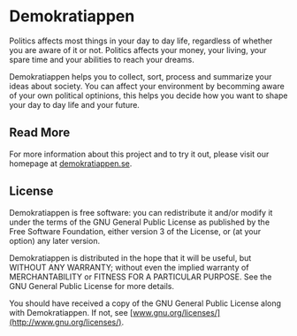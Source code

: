# Demokratiappen

Politics affects most things in your day to day life, regardless of whether you
are aware of it or not. Politics affects your money, your living, your spare
time and your abilities to reach your dreams.

Demokratiappen helps you to collect, sort, process and summarize your ideas
about society. You can affect your environment by becomming aware of your own
political optinions, this helps you decide how you want to shape your day
to day life and your future.

## Read More
For more information about this project and to try it out,
please visit our homepage at [demokratiappen.se](http://demokratiappen.se).

## License
Demokratiappen is free software: you can redistribute it and/or modify
it under the terms of the GNU General Public License as published by
the Free Software Foundation, either version 3 of the License, or
(at your option) any later version.

Demokratiappen is distributed in the hope that it will be useful,
but WITHOUT ANY WARRANTY; without even the implied warranty of
MERCHANTABILITY or FITNESS FOR A PARTICULAR PURPOSE.  See the
GNU General Public License for more details.

You should have received a copy of the GNU General Public License
along with Demokratiappen.  If not, see [www.gnu.org/licenses/](http://www.gnu.org/licenses/).
